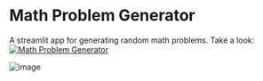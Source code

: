 # Math Problem Generator

A streamlit app for generating random math problems. Take a look: [![Math Problem Generator](https://static.streamlit.io/badges/streamlit_badge_black_white.svg)](https://share.streamlit.io/dwiuzila/math-problem-generator/main/app/main.py)

![image](https://user-images.githubusercontent.com/47771024/149244918-f753535d-6c0e-4c54-ba6d-b13c2d2a4ab1.png)
